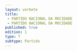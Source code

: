 ```yaml
---
layout: verbete
title:
 - PARTIDO NACIONAL DA MOCIDADE
 - PARTIDO NACIONAL DA MOCIDADE
published: true
edition: 1  
type: T
subtype: Partido
---
```


